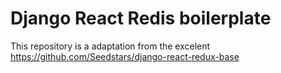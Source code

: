 # Django React Redis boilerplate

This repository is a adaptation from the excelent https://github.com/Seedstars/django-react-redux-base

